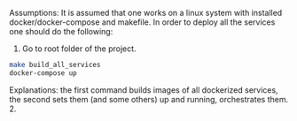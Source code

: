 Assumptions:
It is assumed that one works on a linux system with installed docker/docker-compose and makefile.
In order to deploy all the services one should do the following:

1. Go to root folder of the project.

```bash
make build_all_services
docker-compose up
```

Explanations: the first command builds images of all dockerized services, the second sets them (and
some others) up and running, orchestrates them.
2.
